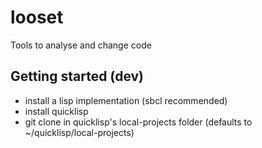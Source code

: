 # looset
Tools to analyse and change code

## Getting started (dev)

* install a lisp implementation (sbcl recommended)
* install quicklisp
* git clone in quicklisp's local-projects folder (defaults to
~/quicklisp/local-projects)


